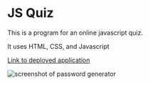 # JS Quiz

This is a program for an online javascript quiz.

It uses HTML, CSS, and Javascript

[Link to deployed application](https://wellheytheremj.github.io/JSQuiz/)

![screenshot of password generator]()